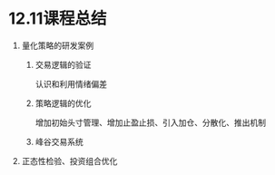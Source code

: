# 12.11课程总结

1. 量化策略的研发案例
   1. 交易逻辑的验证
   
      认识和利用情绪偏差
   
   2. 策略逻辑的优化
   
      增加初始头寸管理、增加止盈止损、引入加仓、分散化、推出机制
   
   3. 峰谷交易系统
2. 正态性检验、投资组合优化

